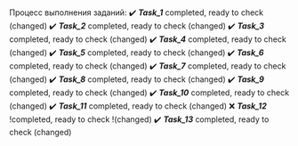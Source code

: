 Процесс выполнения заданий:
    :heavy_check_mark: ***Task_1*** completed, ready to check (changed)
    :heavy_check_mark: ***Task_2*** completed, ready to check (changed)
    :heavy_check_mark: ***Task_3*** completed, ready to check (changed)
    :heavy_check_mark: ***Task_4*** completed, ready to check (changed)
    :heavy_check_mark: ***Task_5*** completed, ready to check (changed)
    :heavy_check_mark: ***Task_6*** completed, ready to check (changed)
    :heavy_check_mark: ***Task_7*** completed, ready to check (changed)
    :heavy_check_mark: ***Task_8*** completed, ready to check (changed)
    :heavy_check_mark: ***Task_9*** completed, ready to check (changed)
    :heavy_check_mark: ***Task_10*** completed, ready to check (changed)
    :heavy_check_mark: ***Task_11*** completed, ready to check (changed)
    :x: ***Task_12*** !completed, ready to check !(changed)
    :heavy_check_mark: ***Task_13*** completed, ready to check (changed)